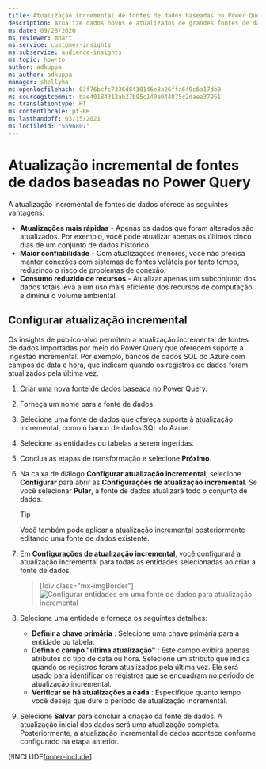 ```yaml
---
title: Atualização incremental de fontes de dados baseadas no Power Query
description: Atualize dados novos e atualizados de grandes fontes de dados baseadas no Power Query.
ms.date: 09/28/2020
ms.reviewer: mhart
ms.service: customer-insights
ms.subservice: audience-insights
ms.topic: how-to
author: adkuppa
ms.author: adkuppa
manager: shellyha
ms.openlocfilehash: 03f76bcfc7336d8430146e8a26ffa649c6a17db0
ms.sourcegitcommit: bae40184312ab27b95c140a044875c2daea37951
ms.translationtype: HT
ms.contentlocale: pt-BR
ms.lasthandoff: 03/15/2021
ms.locfileid: "5596807"
---
```

# <a name="incremental-refresh-for-data-sources-based-on-power-query"></a>Atualização incremental de fontes de dados baseadas no Power Query

A atualização incremental de fontes de dados oferece as seguintes vantagens:

- **Atualizações mais rápidas** - Apenas os dados que foram alterados são atualizados. Por exemplo, você pode atualizar apenas os últimos cinco dias de um conjunto de dados histórico.
- **Maior confiabilidade** - Com atualizações menores, você não precisa manter conexões com sistemas de fontes voláteis por tanto tempo, reduzindo o risco de problemas de conexão.
- **Consumo reduzido de recursos** - Atualizar apenas um subconjunto dos dados totais leva a um uso mais eficiente dos recursos de computação e diminui o volume ambiental.

## <a name="configure-incremental-refresh"></a>Configurar atualização incremental

Os insights de público-alvo permitem a atualização incremental de fontes de dados importadas por meio do Power Query que oferecem suporte à ingestão incremental. Por exemplo, bancos de dados SQL do Azure com campos de data e hora, que indicam quando os registros de dados foram atualizados pela última vez.

1. [Criar uma nova fonte de dados baseada no Power Query](connect-power-query.md).

1. Forneça um nome para a fonte de dados.

1. Selecione uma fonte de dados que ofereça suporte à atualização incremental, como o banco de dados SQL do Azure.

1. Selecione as entidades ou tabelas a serem ingeridas.

1. Conclua as etapas de transformação e selecione **Próximo**.

1. Na caixa de diálogo **Configurar atualização incremental**, selecione **Configurar** para abrir as **Configurações de atualização incremental**. Se você selecionar **Pular**, a fonte de dados atualizará todo o conjunto de dados.
   > [!TIP]
   > Você também pode aplicar a atualização incremental posteriormente editando uma fonte de dados existente.

1. Em **Configurações de atualização incremental**, você configurará a atualização incremental para todas as entidades selecionadas ao criar a fonte de dados.

   > [!div class="mx-imgBorder"]
   > ![Configurar entidades em uma fonte de dados para atualização incremental](media/incremental-refresh-settings.png "Configurar entidades em uma fonte de dados para atualização incremental")

1. Selecione uma entidade e forneça os seguintes detalhes:

   - **Definir a chave primária** : Selecione uma chave primária para a entidade ou tabela.
   - **Defina o campo "última atualização"** : Este campo exibirá apenas atributos do tipo de data ou hora. Selecione um atributo que indica quando os registros foram atualizados pela última vez. Ele será usado para identificar os registros que se enquadram no período de atualização incremental.
   - **Verificar se há atualizações a cada** : Especifique quanto tempo você deseja que dure o período de atualização incremental.

1. Selecione **Salvar** para concluir a criação da fonte de dados. A atualização inicial dos dados será uma atualização completa. Posteriormente, a atualização incremental de dados acontece conforme configurado na etapa anterior.


[!INCLUDE[footer-include](../includes/footer-banner.md)]